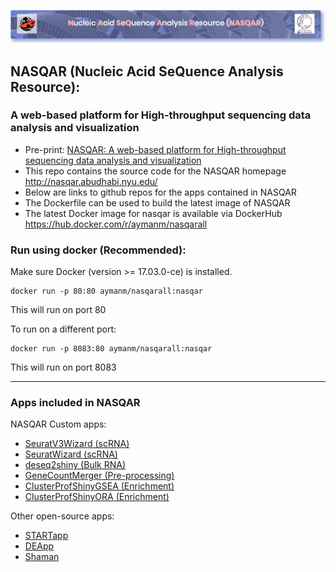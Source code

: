![alt text](nasqar_bar.png "NASQAR")

## NASQAR (Nucleic Acid SeQuence Analysis Resource): 
### A web-based platform for High-throughput sequencing data analysis and visualization
- Pre-print: [NASQAR: A web-based platform for High-throughput sequencing data analysis and visualization](https://doi.org/10.1101/709980)
- This repo contains the source code for the NASQAR homepage http://nasqar.abudhabi.nyu.edu/
- Below are links to github repos for the apps contained in NASQAR
- The Dockerfile can be used to build the latest image of NASQAR
- The latest Docker image for nasqar is available via DockerHub https://hub.docker.com/r/aymanm/nasqarall

### Run using docker (Recommended):
Make sure Docker (version >= 17.03.0-ce) is installed.
```
docker run -p 80:80 aymanm/nasqarall:nasqar
```
This will run on port 80

To run on a different port:
```
docker run -p 8083:80 aymanm/nasqarall:nasqar
```
This will run on port 8083

---
### Apps included in NASQAR
NASQAR Custom apps:
- [SeuratV3Wizard (scRNA)](https://github.com/nasqar/seuratv3wizard)
- [SeuratWizard (scRNA)](https://github.com/nasqar/SeuratWizard)
- [deseq2shiny (Bulk RNA)](https://github.com/nasqar/deseq2shiny)
- [GeneCountMerger (Pre-processing)](https://github.com/nasqar/GeneCountMerger)
- [ClusterProfShinyGSEA (Enrichment)](https://github.com/nasqar/ClusterProfShinyGSEA)
- [ClusterProfShinyORA (Enrichment)](https://github.com/nasqar/ClusterProfShinyORA)

Other open-source apps:
- [STARTapp](https://github.com/jminnier/STARTapp)
- [DEApp](https://github.com/yan-cri/DEApp)
- [Shaman](https://github.com/aghozlane/shaman)
